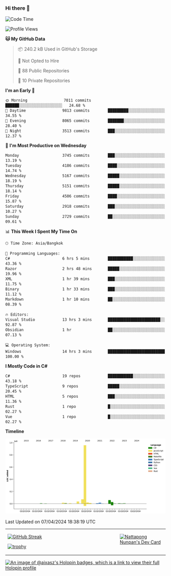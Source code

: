 ### Hi there 👋

<!--START_SECTION:waka-->
![Code Time](http://img.shields.io/badge/Code%20Time-1%2C507%20hrs%2032%20mins-blue)

![Profile Views](http://img.shields.io/badge/Profile%20Views-0-blue)

**🐱 My GitHub Data** 

> 📦 240.2 kB Used in GitHub's Storage 
 > 
> 🚫 Not Opted to Hire
 > 
> 📜 88 Public Repositories 
 > 
> 🔑 10 Private Repositories 
 > 
**I'm an Early 🐤** 

```text
🌞 Morning                7011 commits        ██████░░░░░░░░░░░░░░░░░░░   24.68 % 
🌆 Daytime                9813 commits        █████████░░░░░░░░░░░░░░░░   34.55 % 
🌃 Evening                8065 commits        ███████░░░░░░░░░░░░░░░░░░   28.40 % 
🌙 Night                  3513 commits        ███░░░░░░░░░░░░░░░░░░░░░░   12.37 % 
```
📅 **I'm Most Productive on Wednesday** 

```text
Monday                   3745 commits        ███░░░░░░░░░░░░░░░░░░░░░░   13.19 % 
Tuesday                  4186 commits        ████░░░░░░░░░░░░░░░░░░░░░   14.74 % 
Wednesday                5167 commits        █████░░░░░░░░░░░░░░░░░░░░   18.19 % 
Thursday                 5151 commits        █████░░░░░░░░░░░░░░░░░░░░   18.14 % 
Friday                   4506 commits        ████░░░░░░░░░░░░░░░░░░░░░   15.87 % 
Saturday                 2918 commits        ███░░░░░░░░░░░░░░░░░░░░░░   10.27 % 
Sunday                   2729 commits        ██░░░░░░░░░░░░░░░░░░░░░░░   09.61 % 
```


📊 **This Week I Spent My Time On** 

```text
🕑︎ Time Zone: Asia/Bangkok

💬 Programming Languages: 
C#                       6 hrs 5 mins        ███████████░░░░░░░░░░░░░░   43.36 % 
Razor                    2 hrs 48 mins       █████░░░░░░░░░░░░░░░░░░░░   19.96 % 
XML                      1 hr 39 mins        ███░░░░░░░░░░░░░░░░░░░░░░   11.75 % 
Binary                   1 hr 33 mins        ███░░░░░░░░░░░░░░░░░░░░░░   11.12 % 
Markdown                 1 hr 10 mins        ██░░░░░░░░░░░░░░░░░░░░░░░   08.39 % 

🔥 Editors: 
Visual Studio            13 hrs 3 mins       ███████████████████████░░   92.87 % 
Obsidian                 1 hr                ██░░░░░░░░░░░░░░░░░░░░░░░   07.13 % 

💻 Operating System: 
Windows                  14 hrs 3 mins       █████████████████████████   100.00 % 
```

**I Mostly Code in C#** 

```text
C#                       19 repos            ███████████░░░░░░░░░░░░░░   43.18 % 
TypeScript               9 repos             █████░░░░░░░░░░░░░░░░░░░░   20.45 % 
HTML                     5 repos             ███░░░░░░░░░░░░░░░░░░░░░░   11.36 % 
Rust                     1 repo              █░░░░░░░░░░░░░░░░░░░░░░░░   02.27 % 
Vue                      1 repo              █░░░░░░░░░░░░░░░░░░░░░░░░   02.27 % 
```



**Timeline**

![Lines of Code chart](https://raw.githubusercontent.com/aixasz/aixasz/main/assets/bar_graph.png)


 Last Updated on 07/04/2024 18:38:19 UTC
<!--END_SECTION:waka-->

<table>
<tr>
<td width="70%" valign="top">
 
 [![GitHub Streak](http://github-readme-streak-stats.herokuapp.com?user=aixasz&theme=github-dark&hide_border=true&date_format=%5BY%20%5DM%20j)](https://git.io/streak-stats)

 [![trophy](https://github-profile-trophy.vercel.app/?username=aixasz&theme=onedark)](https://github.com/ryo-ma/github-profile-trophy)
 </td>
<td width="30%" valign="top">
 
<a href="https://app.daily.dev/aixasz"><img src="https://api.daily.dev/devcards/403207936e6547c9a85ea449e9f3abe8.png?r=re8" alt="Nattapong Nunpan's Dev Card"/></a>

 </td>
</tr>
</table>

[![An image of @aixasz's Holopin badges, which is a link to view their full Holopin profile](https://holopin.me/aixasz)](https://holopin.io/@aixasz)
 
